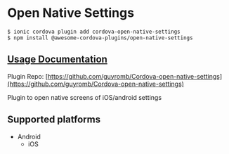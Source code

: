 # Open Native Settings

```
$ ionic cordova plugin add cordova-open-native-settings
$ npm install @awesome-cordova-plugins/open-native-settings
```

## [Usage Documentation](https://danielsogl.gitbook.io/awesome-cordova-plugins/plugins/open-native-settings/)

Plugin Repo: [https://github.com/guyromb/Cordova-open-native-settings](https://github.com/guyromb/Cordova-open-native-settings)

Plugin to open native screens of iOS/android settings

## Supported platforms

- Android
  - iOS
  


